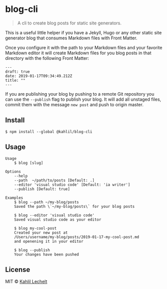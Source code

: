 # blog-cli

> A cli to create blog posts for static site generators.

This is a useful little helper if you have a Jekyll, Hugo or any other
static site generator blog that consumes Markdown files with Front Matter.

Once you configure it with the path to your Markdown files and your favorite Markdown editor
it will create Markdown files for you blog posts in that directory with the following Front Matter:

```
---
draft: true
date: 2019-01-17T09:34:49.212Z
title: ""
---
```

If you are publishing your blog by pushing to a remote Git repository you can use the
`--publish` flag to publish your blog. It will add all unstaged files, commit them with the message
`new post` and push to origin master.

## Install

```
$ npm install --global @kahlil/blog-cli
```

## Usage

```
Usage
	$ blog [slug]

Options
	--help
	--path  ~/path/to/posts [Default: .]
	--editor 'visual studio code' [Default: 'ia writer']
	--publish [Default: true]

Examples
	$ blog --path ~/my-blog/posts
	Saved the path \`~/my-blog/posts\` for your blog posts

	$ blog --editor 'visual studio code'
	Saved visual studio code as your editor

	$ blog my-cool-post
	Created your new post at
	/Users/username/my-blog/posts/2019-01-17-my-cool-post.md
	and openening it in your editor

	$ blog --publish
	Your changes have been pushed
```

## License

MIT © [Kahlil Lechelt](http://kahlillechelt.com)
